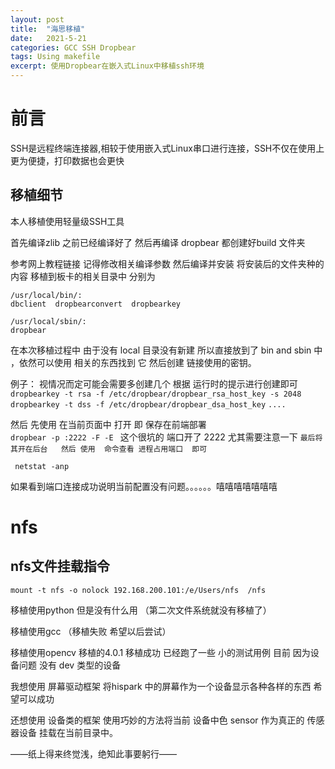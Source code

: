 ```yaml
---
layout: post
title:  "海思移植"
date:   2021-5-21
categories: GCC SSH Dropbear
tags: Using makefile
excerpt: 使用Dropbear在嵌入式Linux中移植ssh环境
--- 
```


# 前言
SSH是远程终端连接器,相较于使用嵌入式Linux串口进行连接，SSH不仅在使用上更为便捷，打印数据也会更快

## 移植细节
本人移植使用轻量级SSH工具

首先编译zlib 之前已经编译好了  然后再编译 dropbear  都创建好build 文件夹  

参考网上教程链接   记得修改相关编译参数   然后编译并安装  将安装后的文件夹种的内容  移植到板卡的相关目录中 分别为

```
/usr/local/bin/:
dbclient  dropbearconvert  dropbearkey

/usr/local/sbin/:
dropbear
```
在本次移植过程中 由于没有 local 目录没有新建  所以直接放到了 bin and  sbin 中 ，依然可以使用   相关的东西找到 它 然后创建  链接使用的密钥。

例子： 视情况而定可能会需要多创建几个 根据 运行时的提示进行创建即可
`dropbearkey -t rsa -f /etc/dropbear/dropbear_rsa_host_key -s 2048`
`dropbearkey -t dss -f /etc/dropbear/dropbear_dsa_host_key`
`....`

然后 先使用 在当前页面中  打开 即 保存在前端部署  
`dropbear -p :2222 -F -E `  这个很坑的 端口开了 2222 尤其需要注意一下
`最后将其开在后台   然后 使用  命令查看 进程占用端口  即可`


` netstat -anp`

如果看到端口连接成功说明当前配置没有问题。。。。。。嘻嘻嘻嘻嘻嘻嘻
 


# nfs 
##  nfs文件挂载指令

`mount -t nfs -o nolock 192.168.200.101:/e/Users/nfs  /nfs`





移植使用python 但是没有什么用 （第二次文件系统就没有移植了）


移植使用gcc （移植失败  希望以后尝试）


移植使用opencv 移植的4.0.1 移植成功   已经跑了一些 小的测试用例  目前  因为设备问题  没有 dev 类型的设备  

 我想使用 屏幕驱动框架  将hispark 中的屏幕作为一个设备显示各种各样的东西  希望可以成功

 还想使用 设备类的框架 使用巧妙的方法将当前 设备中色 sensor 作为真正的 传感器设备 挂载在当前目录中。

 ——纸上得来终觉浅，绝知此事要躬行——